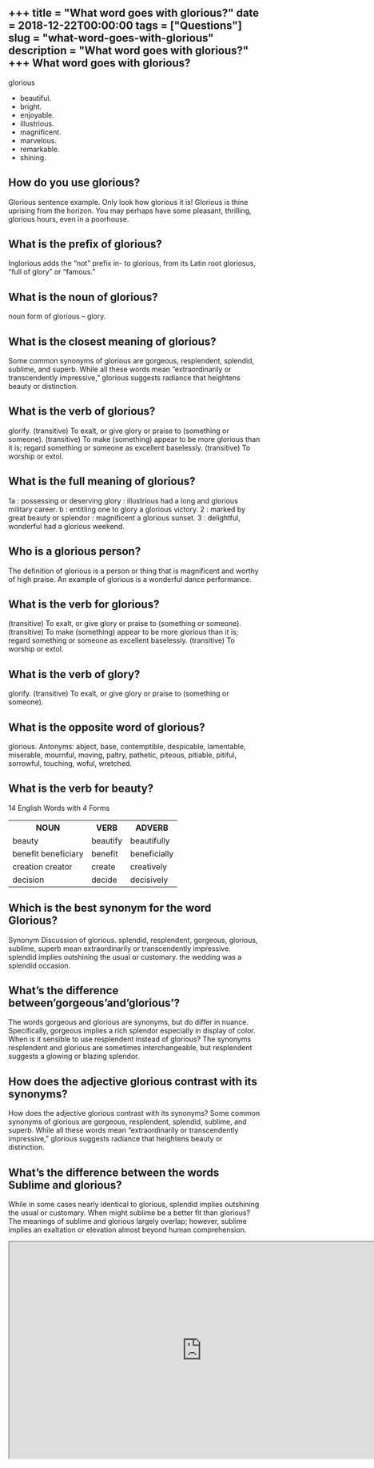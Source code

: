 +++
title = "What word goes with glorious?"
date = 2018-12-22T00:00:00
tags = ["Questions"]
slug = "what-word-goes-with-glorious"
description = "What word goes with glorious?"
+++
What word goes with glorious?
-----------------------------

glorious

- beautiful.
- bright.
- enjoyable.
- illustrious.
- magnificent.
- marvelous.
- remarkable.
- shining.

How do you use glorious?
------------------------

Glorious sentence example. Only look how glorious it is! Glorious is thine uprising from the horizon. You may perhaps have some pleasant, thrilling, glorious hours, even in a poorhouse.

What is the prefix of glorious?
-------------------------------

Inglorious adds the “not” prefix in- to glorious, from its Latin root gloriosus, “full of glory” or “famous.”

What is the noun of glorious?
-----------------------------

noun form of glorious – glory.

What is the closest meaning of glorious?
----------------------------------------

Some common synonyms of glorious are gorgeous, resplendent, splendid, sublime, and superb. While all these words mean “extraordinarily or transcendently impressive,” glorious suggests radiance that heightens beauty or distinction.

What is the verb of glorious?
-----------------------------

glorify. (transitive) To exalt, or give glory or praise to (something or someone). (transitive) To make (something) appear to be more glorious than it is; regard something or someone as excellent baselessly. (transitive) To worship or extol.

What is the full meaning of glorious?
-------------------------------------

1a : possessing or deserving glory : illustrious had a long and glorious military career. b : entitling one to glory a glorious victory. 2 : marked by great beauty or splendor : magnificent a glorious sunset. 3 : delightful, wonderful had a glorious weekend.

Who is a glorious person?
-------------------------

The definition of glorious is a person or thing that is magnificent and worthy of high praise. An example of glorious is a wonderful dance performance.

What is the verb for glorious?
------------------------------

(transitive) To exalt, or give glory or praise to (something or someone). (transitive) To make (something) appear to be more glorious than it is; regard something or someone as excellent baselessly. (transitive) To worship or extol.

What is the verb of glory?
--------------------------

glorify. (transitive) To exalt, or give glory or praise to (something or someone).

What is the opposite word of glorious?
--------------------------------------

glorious. Antonyms: abject, base, contemptible, despicable, lamentable, miserable, mournful, moving, paltry, pathetic, piteous, pitiable, pitiful, sorrowful, touching, woful, wretched.

What is the verb for beauty?
----------------------------

14 English Words with 4 Forms

<table><tr><th>NOUN</th><th>VERB</th><th>ADVERB</th></tr><tr><td>beauty</td><td>beautify</td><td>beautifully</td></tr><tr><td>benefit beneficiary</td><td>benefit</td><td>beneficially</td></tr><tr><td>creation creator</td><td>create</td><td>creatively</td></tr><tr><td>decision</td><td>decide</td><td>decisively</td></tr></table>

Which is the best synonym for the word Glorious?
------------------------------------------------

Synonym Discussion of glorious. splendid, resplendent, gorgeous, glorious, sublime, superb mean extraordinarily or transcendently impressive. splendid implies outshining the usual or customary. the wedding was a splendid occasion.

What’s the difference between’gorgeous’and’glorious’?
-----------------------------------------------------

The words gorgeous and glorious are synonyms, but do differ in nuance. Specifically, gorgeous implies a rich splendor especially in display of color. When is it sensible to use resplendent instead of glorious? The synonyms resplendent and glorious are sometimes interchangeable, but resplendent suggests a glowing or blazing splendor.

How does the adjective glorious contrast with its synonyms?
-----------------------------------------------------------

How does the adjective glorious contrast with its synonyms? Some common synonyms of glorious are gorgeous, resplendent, splendid, sublime, and superb. While all these words mean “extraordinarily or transcendently impressive,” glorious suggests radiance that heightens beauty or distinction.

What’s the difference between the words Sublime and glorious?
-------------------------------------------------------------

While in some cases nearly identical to glorious, splendid implies outshining the usual or customary. When might sublime be a better fit than glorious? The meanings of sublime and glorious largely overlap; however, sublime implies an exaltation or elevation almost beyond human comprehension.

<iframe allow="accelerometer; autoplay; clipboard-write; encrypted-media; gyroscope; picture-in-picture" allowfullscreen="" class="__youtube_prefs__  epyt-is-override  no-lazyload" data-no-lazy="1" data-origheight="433" data-origwidth="770" data-skipgform_ajax_framebjll="" height="433" id="_ytid_96922" loading="lazy" src="https://www.youtube.com/embed/tbATdAsVq-E?enablejsapi=1&autoplay=0&cc_load_policy=0&cc_lang_pref=&iv_load_policy=1&loop=0&modestbranding=0&rel=1&fs=1&playsinline=0&autohide=2&theme=dark&color=red&controls=1&" title="YouTube player" width="770"></iframe>